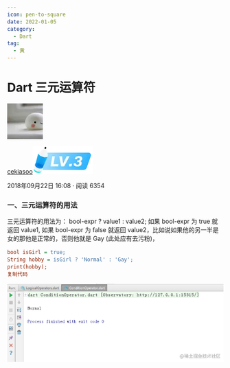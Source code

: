 ```yaml
---
icon: pen-to-square
date: 2022-01-05
category:
  - Dart
tag:
  - 黄
---
```


# Dart 三元运算符

[![img](./FILES/dart_three_var_compute.md/7ada550c.webp)](https://juejin.cn/user/184373684214733)

[cekiasoo![lv-3](./FILES/dart_three_var_compute.md/3a6db764.webp)](https://juejin.cn/user/184373684214733)

2018年09月22日 16:08 ·  阅读 6354

### 一、三元运算符的用法

三元运算符的用法为：
bool-expr ? value1 : value2;
如果 bool-expr 为 true 就返回 value1, 如果 bool-expr 为 false 就返回 value2，比如说如果他的另一半是女的那他是正常的，否则他就是 Gay (此处应有去污粉)，

```ini
bool isGirl = true;
String hobby = isGirl ? 'Normal' : 'Gay';
print(hobby);
复制代码
```



![截图](./FILES/dart_three_var_compute.md/764e932a.png)